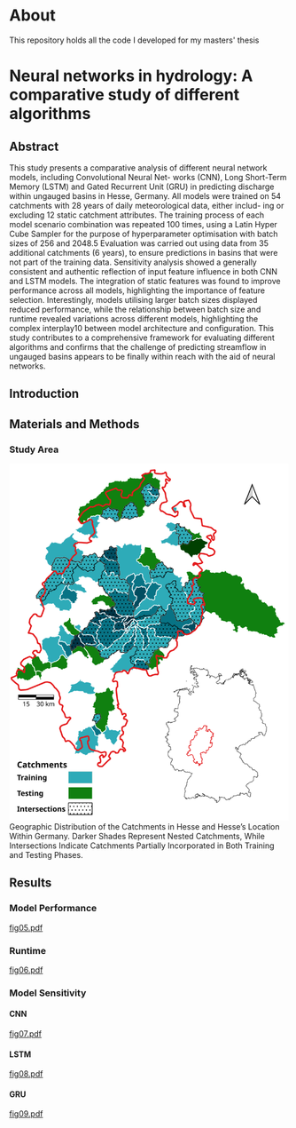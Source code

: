 # About

This repository holds all the code I developed for my masters' thesis

# Neural networks in hydrology: A comparative study of different algorithms

## Abstract

This study presents a comparative analysis of different neural network models, including Convolutional Neural Net-
works (CNN), Long Short-Term Memory (LSTM) and Gated Recurrent Unit (GRU) in predicting discharge within ungauged
basins in Hesse, Germany. All models were trained on 54 catchments with 28 years of daily meteorological data, either includ-
ing or excluding 12 static catchment attributes. The training process of each model scenario combination was repeated 100
times, using a Latin Hyper Cube Sampler for the purpose of hyperparameter optimisation with batch sizes of 256 and 2048.5
Evaluation was carried out using data from 35 additional catchments (6 years), to ensure predictions in basins that were not part
of the training data. Sensitivity analysis showed a generally consistent and authentic reflection of input feature influence in both
CNN and LSTM models. The integration of static features was found to improve performance across all models, highlighting
the importance of feature selection. Interestingly, models utilising larger batch sizes displayed reduced performance, while the
relationship between batch size and runtime revealed variations across different models, highlighting the complex interplay10
between model architecture and configuration. This study contributes to a comprehensive framework for evaluating different
algorithms and confirms that the challenge of predicting streamflow in ungauged basins appears to be finally within reach with
the aid of neural networks.

## Introduction

## Materials and Methods
### Study Area
![fig01.png](https://github.com/MaxWeissenborn/Neural-networks-in-hydrology-A-comparative-study-of-different-algorithms/blob/main/fig01.png?raw=true)
Geographic Distribution of the Catchments in Hesse and Hesse’s Location Within Germany. Darker Shades Represent Nested
Catchments, While Intersections Indicate Catchments Partially Incorporated in Both Training and Testing Phases.

## Results
### Model Performance
[fig05.pdf](https://github.com/MaxWeissenborn/Neural-networks-in-hydrology-A-comparative-study-of-different-algorithms/files/13430242/fig05.pdf)

### Runtime
[fig06.pdf](https://github.com/MaxWeissenborn/Neural-networks-in-hydrology-A-comparative-study-of-different-algorithms/files/13430248/fig06.pdf)


### Model Sensitivity
#### CNN
[fig07.pdf](https://github.com/MaxWeissenborn/Neural-networks-in-hydrology-A-comparative-study-of-different-algorithms/files/13430209/fig07.pdf)

#### LSTM 
[fig08.pdf](https://github.com/MaxWeissenborn/Neural-networks-in-hydrology-A-comparative-study-of-different-algorithms/files/13430256/fig08.pdf)


#### GRU
[fig09.pdf](https://github.com/MaxWeissenborn/Neural-networks-in-hydrology-A-comparative-study-of-different-algorithms/files/13430254/fig09.pdf)
